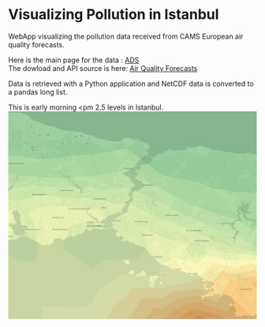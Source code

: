 # Visualizing Pollution in Istanbul
WebApp visualizing the pollution data received from CAMS European air quality forecasts.

Here is the main page for the data : <a href = 'https://ads.atmosphere.copernicus.eu/cdsapp#!/home'>ADS</a>  
The dowload and API source is here: <a href = 'https://ads.atmosphere.copernicus.eu/cdsapp#!/dataset/cams-europe-air-quality-forecasts?tab=form'>Air Quality Forecasts</a>  

Data is retrieved with a Python application and NetCDF data is converted to a pandas long list. 

This is early morning <pm 2.5 levels in Istanbul. <br>
<img src='https://raw.githubusercontent.com/PrattSAVI/PollutionIstanbul/master/img/PM25.jpg'>
